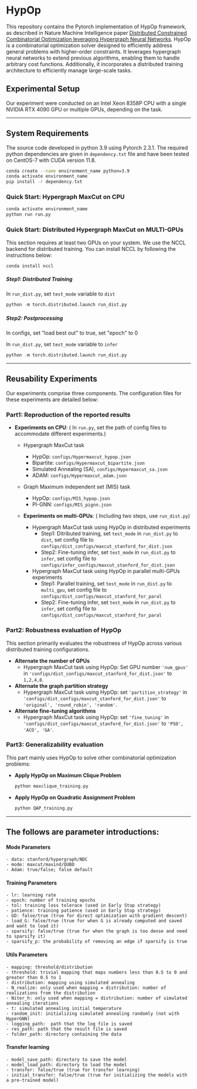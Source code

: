 # HypOp
This repository contains the Pytorch implementation of HypOp framework, as described in Nature Machine Intelligence paper [Distributed Constrained Combinatorial Optimization leveraging Hypergraph Neural Networks](https://www.nature.com/articles/s42256-024-00833-7). HypOp is a combinatorial optimization solver designed to efficiently address general problems with higher-order constraints. It leverages hypergraph neural networks to extend previous algorithms, enabling them to handle arbitrary cost functions. Additionally, it incorporates a distributed training architecture to efficiently manage large-scale tasks.
## Experimental Setup
Our experiment were conducted on an Intel Xeon 8358P CPU with a single NVIDIA RTX 4090 GPU or multiple GPUs, depending on the task.

---
## System Requirements
The source code developed in python 3.9 using Pytorch 2.3.1. The required python dependencies are given in `dependency.txt` file and have been tested on CentOS-7 with CUDA version 11.8.
```bash
conda create --name environment_name python=3.9
conda activate environment_name
pip install -r dependency.txt
```

### Quick Start: Hypergraph MaxCut on CPU

```bash
conda activate environment_name
python run run.py
```
### Quick Start: Distributed Hypergraph MaxCut on MULTI-GPUs
This section requires at least two GPUs on your system. We use the NCCL backend for distributed training. You can install NCCL by following the instructions below:
```bash
conda install nccl
```
##### Step1: Distributed Training

In `run_dist.py`, set `test_mode` variable to `dist`

```python
python -m torch.distributed.launch run_dist.py
```

##### Step2: Postprocessing

In configs, set "load best out" to true, set "epoch" to 0

In `run_dist.py`, set `test_mode` variable to `infer`

```python
python -m torch.distributed.launch run_dist.py
```

---
## Reusability Experiments
Our experiments comprise three components. The configuration files for these experiments are detailed below:
### Part1: Reproduction of the reported results
- **Experiments on CPU**: ( In `run.py`, set the path of config files to accommodate different experiments.)
    - Hypergraph MaxCut task
      - HypOp: `configs/Hypermaxcut_hypop.json`
      - Bipartite: `configs/Hypermaxcut_bipartite.json`
      - Simulated Annealing (SA), `configs/Hypermaxcut_sa.json`
      - ADAM: `configs/Hypermaxcut_adam.json`
      
    - Graph Maximum independent set (MIS) task
      - HypOp: `configs/MIS_hypop.json`
      - PI-GNN: `configs/MIS_pignn.json`
      

  - **Experiments on multi-GPUs**: ( Including two steps, use `run_dist.py`)
      - Hypergraph MaxCut task using HypOp in distributed experiments
        - Step1: Ditributed training, set `test_mode` in `run_dist.py` to `dist`, set config file to `configs/dist_configs/maxcut_stanford_for_dist.json`
        - Step2: Fine-tuning infer, set `test_mode` in `run_dist.py` to `infer`, set config file to `configs/infer_configs/maxcut_stanford_for_dist.json`
      - Hypergraph MaxCut task using HypOp in parallel multi-GPUs experiments
        - Step1: Parallel training, set `test_mode` in `run_dist.py` to `multi_gpu`, set config file to `configs/dist_configs/maxcut_stanford_for_paral`
        - Step2: Fine-tuning infer, set `test_mode` in `run_dist.py` to `infer`, set config file to `configs/dist_configs/maxcut_stanford_for_paral`
  
### Part2: Robustness evaluation of HypOp
This section primarily evaluates the robustness of HypOp across various distributed training configurations.
- **Alternate the number of GPUs**
    - Hypergraph MaxCut task using HypOp: Set GPU number `'num_gpus'` in `'configs/dist_configs/maxcut_stanford_for_dist.json'` to `1,2,4,8`.
- **Alternate the graph partition strategy**
    - Hypergraph MaxCut task using HypOp: set `'partition_strategy'` in `'configs/dist_configs/maxcut_stanford_for_dist.json'` to `'original', 'round_robin', 'random'`.
- **Alternate fine-tuning algorithms**
    - Hypergraph MaxCut task using HypOp: set `'fine_tuning'` in `'configs/dist_configs/maxcut_stanford_for_dist.json'` to `'PSO', 'ACO', 'GA'`.

### Part3: Generalizability evaluation
This part mainly uses HypOp to solve other combinatorial optimization problems:
- **Apply HypOp on Maximum Clique Problem**

    ```bash
    python maxclique_training.py
    ```
- **Apply HypOp on Quadratic Assignment Problem**
    ```bash
    python QAP_training.py
    ```
  
---
## The follows are parameter introductions:
#### Mode Parameters
    - data: stanford/hypergraph/NDC
    - mode: maxcut/maxind/QUBO
    - Adam: true/false; false default
#### Training Parameters
    - lr: learning rate
    - epoch: number of training epochs
    - tol: training loss tolerace (used in Early Stop strategy)
    - patience: training patience (used in Early Stop strategy)
    - GD: false/true (true for direct optimization with gradient descent) 
    - load_G: false/true (true for when G is already computed and saved and want to load it)
    - sparsify: false/true (true for when the graph is too dense and need to sparsify it)
    - sparsify_p: the probability of removing an edge if sparsify is true
#### Utils Parameters    
    - mapping: threshold/distribution
    - threshold: trivial mapping that maps numbers less than 0.5 to 0 and greater than 0.5 to 1
    - distribution: mapping using simulated annealing
    - N_realize: only used when mapping = distribution: number of realizations from the distribution
    - Niter_h: only used when mapping = distribution: number of simulated annealing iterations
    - t: simulated annealing initial temperature
    - random_init: initializing simulated annealing randomly (not with HyperGNN)
    - logging_path:  path that the log file is saved
    - res_path: path that the result file is saved
    - folder_path: directory containing the data
#### Transfer learning
    - model_save_path: directory to save the model
    - model_load_path: directory to load the model
	- transfer: false/true (true for transfer learning)
	- initial_transfer: false/true (true for initializing the models with a pre-trained model)
